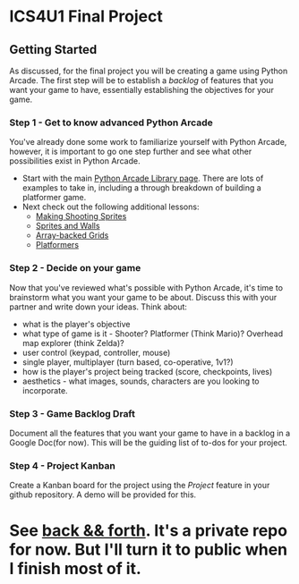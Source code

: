 # ICS4U1 Final Project

## Getting Started

As discussed, for the final  project you will be creating a game using Python Arcade.  The first step will be to establish a *backlog* of features that you want your game to have, essentially establishing the objectives for your game.

### Step 1 - Get to know advanced Python Arcade
You've already done some work to familiarize yourself with Python Arcade, however, it is important to go one step further and see what other possibilities exist in Python Arcade.

* Start with the main [Python Arcade Library page](http://arcade.academy/).  There are lots of examples to take in, including a through breakdown of building a platformer game.  
* Next check out the following additional lessons:
    * [Making Shooting Sprites](https://arcade-book.readthedocs.io/en/latest/chapters/21_shooting_sprites/shooting_sprites.html)
    * [Sprites and Walls](https://arcade-book.readthedocs.io/en/latest/chapters/22_sprites_and_walls/sprites_and_walls.html)
    * [Array-backed Grids](https://arcade-book.readthedocs.io/en/latest/chapters/25_array_backed_grids/array_backed_grids.html)
    * [Platformers](https://arcade-book.readthedocs.io/en/latest/chapters/26_platformers/platformers.html)
    
### Step 2 - Decide on your game
Now that you've reviewed what's possible with Python Arcade, it's time to brainstorm what you want your game to be about.   Discuss this with your partner and write down your ideas.  Think about: 
* what is the player's objective
* what type of game is it - Shooter? Platformer (Think Mario)? Overhead map explorer (think Zelda)?
* user control (keypad, controller, mouse)
* single player, multiplayer (turn based, co-operative, 1v1?)
* how is the player's project being tracked (score, checkpoints, lives)
* aesthetics - what images, sounds, characters are you looking to incorporate.


### Step 3 - Game Backlog Draft
Document all the features that you want your game to have in a backlog in a Google Doc(for now).  This will be the guiding list of to-dos for your project.


### Step 4 - Project Kanban
Create a Kanban board for the project using the *Project* feature in your github repository.  A demo will be provided for this.

# See [back && forth](https://github.com/fakeinc/back-and-forth). It's a private repo for now. But I'll turn it to public when I finish most of it.





